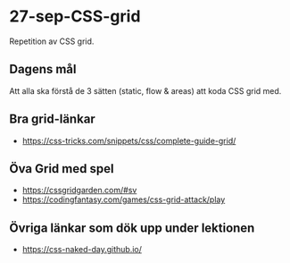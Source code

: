 # 27-sep-CSS-grid
Repetition av CSS grid.

## Dagens mål
Att alla ska förstå de 3 sätten (static, flow & areas) att koda CSS grid med.

## Bra grid-länkar
- https://css-tricks.com/snippets/css/complete-guide-grid/

## Öva Grid med spel
- https://cssgridgarden.com/#sv
- https://codingfantasy.com/games/css-grid-attack/play

## Övriga länkar som dök upp under lektionen
- https://css-naked-day.github.io/